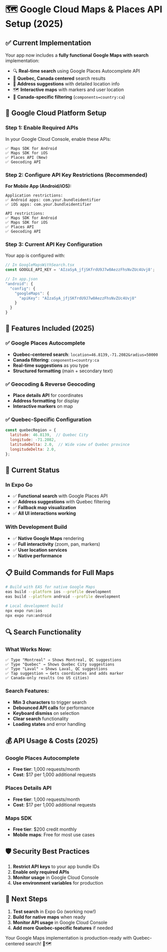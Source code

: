 # 🗺️ Google Cloud Maps & Places API Setup (2025)

## ✅ Current Implementation

Your app now includes a **fully functional Google Maps with search** implementation:

- 🔍 **Real-time search** using Google Places Autocomplete API
- 📍 **Quebec, Canada centered** search results
- 🎯 **Address suggestions** with detailed location info
- 🗺️ **Interactive maps** with markers and user location
- 🍁 **Canada-specific filtering** (`components=country:ca`)

## 🔧 Google Cloud Platform Setup

### Step 1: Enable Required APIs

In your Google Cloud Console, enable these APIs:

```
✅ Maps SDK for Android
✅ Maps SDK for iOS  
✅ Places API (New)
✅ Geocoding API
```

### Step 2: Configure API Key Restrictions (Recommended)

**For Mobile App (Android/iOS):**
```
Application restrictions:
✅ Android apps: com.your.bundleidentifier
✅ iOS apps: com.your.bundleidentifier

API restrictions:
✅ Maps SDK for Android
✅ Maps SDK for iOS
✅ Places API
✅ Geocoding API
```

### Step 3: Current API Key Configuration

Your app is configured with:
```javascript
// In GoogleMapsWithSearch.tsx
const GOOGLE_API_KEY = 'AIzaSyA_jfjSKfrdU9J7w0AezzFhsNvZUc4Uvj8';

// In app.json
"android": {
  "config": {
    "googleMaps": {
      "apiKey": "AIzaSyA_jfjSKfrdU9J7w0AezzFhsNvZUc4Uvj8"
    }
  }
}
```

## 📱 Features Included (2025)

### ✅ Google Places Autocomplete
- **Quebec-centered search**: `location=46.8139,-71.2082&radius=50000`
- **Canada filtering**: `components=country:ca`
- **Real-time suggestions** as you type
- **Structured formatting** (main + secondary text)

### ✅ Geocoding & Reverse Geocoding
- **Place details API** for coordinates
- **Address formatting** for display
- **Interactive markers** on map

### ✅ Quebec-Specific Configuration
```javascript
const quebecRegion = {
  latitude: 46.8139,  // Quebec City
  longitude: -71.2082,
  latitudeDelta: 2.0,  // Wide view of Quebec province
  longitudeDelta: 2.0,
};
```

## 🚀 Current Status

### In Expo Go
- ✅ **Functional search** with Google Places API
- ✅ **Address suggestions** with Quebec filtering
- ✅ **Fallback map visualization** 
- ✅ **All UI interactions working**

### With Development Build
- ✅ **Native Google Maps** rendering
- ✅ **Full interactivity** (zoom, pan, markers)
- ✅ **User location services**
- ✅ **Native performance**

## 📋 Build Commands for Full Maps

```bash
# Build with EAS for native Google Maps
eas build --platform ios --profile development
eas build --platform android --profile development

# Local development build
npx expo run:ios
npx expo run:android
```

## 🔍 Search Functionality

### What Works Now:
```
✅ Type "Montreal" → Shows Montreal, QC suggestions
✅ Type "Quebec" → Shows Quebec City suggestions  
✅ Type "Laval" → Shows Laval, QC suggestions
✅ Tap suggestion → Gets coordinates and adds marker
✅ Canada-only results (no US cities)
```

### Search Features:
- **Min 3 characters** to trigger search
- **Debounced API calls** for performance
- **Keyboard dismiss** on selection
- **Clear search** functionality
- **Loading states** and error handling

## 💰 API Usage & Costs (2025)

### Google Places Autocomplete
- **Free tier**: 1,000 requests/month
- **Cost**: $17 per 1,000 additional requests

### Places Details API
- **Free tier**: 1,000 requests/month  
- **Cost**: $17 per 1,000 additional requests

### Maps SDK
- **Free tier**: $200 credit monthly
- **Mobile maps**: Free for most use cases

## 🛡️ Security Best Practices

1. **Restrict API keys** to your app bundle IDs
2. **Enable only required APIs**
3. **Monitor usage** in Google Cloud Console
4. **Use environment variables** for production

## 🎯 Next Steps

1. **Test search** in Expo Go (working now!)
2. **Build for native maps** when ready
3. **Monitor API usage** in Google Cloud Console
4. **Add more Quebec-specific features** if needed

Your Google Maps implementation is production-ready with Quebec-centered search! 🍁🗺️